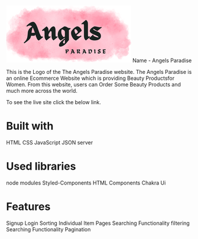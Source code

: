 <img src="angels_paradise\src\Logo\Angels_Paradise.png" alt="Logo" title="Project Logo">
Name - Angels Paradise

This is the Logo of the The Angels Paradise website. The Angels Paradise is an online Ecommerce Website which is providing Beauty Productsfor Women. From this website, users can Order Some Beauty Products and much more across the world.

To see the live site click the below link.



<h1>Built with</h1>
HTML
CSS
JavaScript
JSON server
<h1>Used libraries</h1>
node modules
Styled-Components
HTML Components
Chakra Ui
<h1>Features</h1>
Signup
Login
Sorting
Individual Item Pages
Searching Functionality
filtering 
Searching Functionality
Pagination